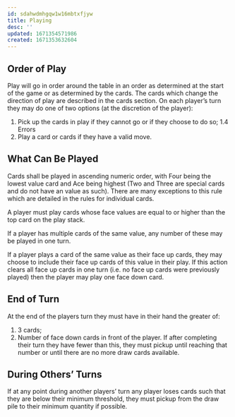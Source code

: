 ```yaml
---
id: sdahwdmhgqw1w16mbtxfjyw
title: Playing
desc: ''
updated: 1671354571986
created: 1671353632604
---
```

## Order of Play
Play will go in order around the table in an order as determined at the start of the game or
as determined by the cards. The cards which change the direction of play are described
in the cards section.
On each player’s turn they may do one of two options (at the discretion of the player):
1. Pick up the cards in play if they cannot go or if they choose to do so;
1.4 Errors
2. Play a card or cards if they have a valid move.
## What Can Be Played
Cards shall be played in ascending numeric order, with Four being the lowest value
card and Ace being highest (Two and Three are special cards and do not have an value
as such). There are many exceptions to this rule which are detailed in the rules for
individual cards.

A player must play cards whose face values are equal to or higher than the top card on
the play stack.

If a player has multiple cards of the same value, any number of these may be played in
one turn.

If a player plays a card of the same value as their face up cards, they may choose to
include their face up cards of this value in their play. If this action clears all face up cards
in one turn (i.e. no face up cards were previously played) then the player may play one
face down card.

## End of Turn

At the end of the players turn they must have in their hand the greater of:
1. 3 cards;
2. Number of face down cards in front of the player.
If after completing their turn they have fewer than this, they must pickup until reaching
that number or until there are no more draw cards available.

## During Others’ Turns
If at any point during another players’ turn any player loses cards such that they are
below their minimum threshold, they must pickup from the draw pile to their minimum
quantity if possible.